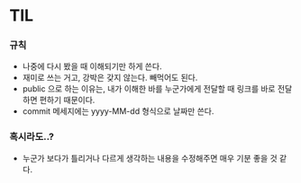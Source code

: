 # TIL

### 규칙
- 나중에 다시 봤을 때 이해되기만 하게 쓴다.
- 재미로 쓰는 거고, 강박은 갖지 않는다. 빼먹어도 된다.
- public 으로 하는 이유는, 내가 이해한 바를 누군가에게 전달할 때 링크를 바로 전달하면 편하기 때문이다.
- commit 메세지에는 yyyy-MM-dd 형식으로 날짜만 쓴다.

### 혹시라도..?
- 누군가 보다가 틀리거나 다르게 생각하는 내용을 수정해주면 매우 기분 좋을 것 같다.